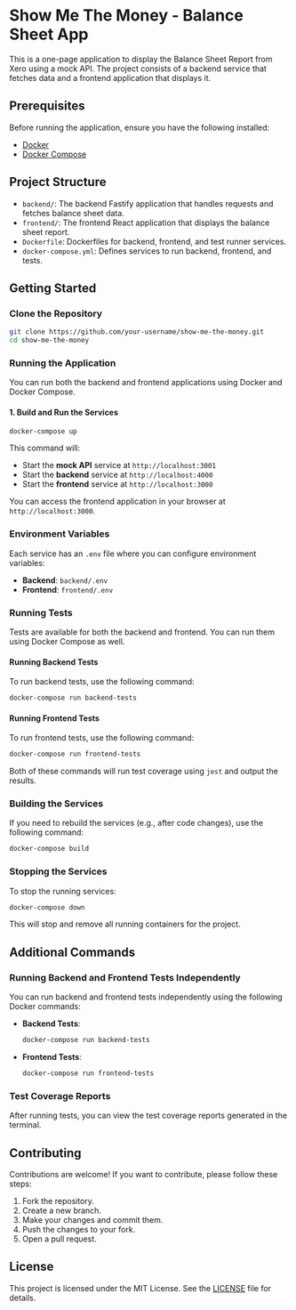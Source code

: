 
# Show Me The Money - Balance Sheet App

This is a one-page application to display the Balance Sheet Report from Xero using a mock API. The project consists of a backend service that fetches data and a frontend application that displays it.

## Prerequisites

Before running the application, ensure you have the following installed:

- [Docker](https://www.docker.com/get-started)
- [Docker Compose](https://docs.docker.com/compose/)

## Project Structure

- `backend/`: The backend Fastify application that handles requests and fetches balance sheet data.
- `frontend/`: The frontend React application that displays the balance sheet report.
- `Dockerfile`: Dockerfiles for backend, frontend, and test runner services.
- `docker-compose.yml`: Defines services to run backend, frontend, and tests.

## Getting Started

### Clone the Repository

```bash
git clone https://github.com/your-username/show-me-the-money.git
cd show-me-the-money
```

### Running the Application

You can run both the backend and frontend applications using Docker and Docker Compose.

#### 1. Build and Run the Services

```bash
docker-compose up
```

This command will:

- Start the **mock API** service at `http://localhost:3001`
- Start the **backend** service at `http://localhost:4000`
- Start the **frontend** service at `http://localhost:3000`

You can access the frontend application in your browser at `http://localhost:3000`.

### Environment Variables

Each service has an `.env` file where you can configure environment variables:

- **Backend**: `backend/.env`
- **Frontend**: `frontend/.env`

### Running Tests

Tests are available for both the backend and frontend. You can run them using Docker Compose as well.

#### Running Backend Tests

To run backend tests, use the following command:

```bash
docker-compose run backend-tests
```

#### Running Frontend Tests

To run frontend tests, use the following command:

```bash
docker-compose run frontend-tests
```

Both of these commands will run test coverage using `jest` and output the results.

### Building the Services

If you need to rebuild the services (e.g., after code changes), use the following command:

```bash
docker-compose build
```

### Stopping the Services

To stop the running services:

```bash
docker-compose down
```

This will stop and remove all running containers for the project.

## Additional Commands

### Running Backend and Frontend Tests Independently

You can run backend and frontend tests independently using the following Docker commands:

- **Backend Tests**: 

  ```bash
  docker-compose run backend-tests
  ```

- **Frontend Tests**: 

  ```bash
  docker-compose run frontend-tests
  ```

### Test Coverage Reports

After running tests, you can view the test coverage reports generated in the terminal.

## Contributing

Contributions are welcome! If you want to contribute, please follow these steps:

1. Fork the repository.
2. Create a new branch.
3. Make your changes and commit them.
4. Push the changes to your fork.
5. Open a pull request.

## License

This project is licensed under the MIT License. See the [LICENSE](LICENSE) file for details.
